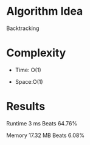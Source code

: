 # Algorithm Idea

Backtracking

# Complexity

- Time: O(1)

- Space:O(1)

# Results

Runtime
3
ms
Beats
64.76%

Memory
17.32
MB
Beats
6.08%